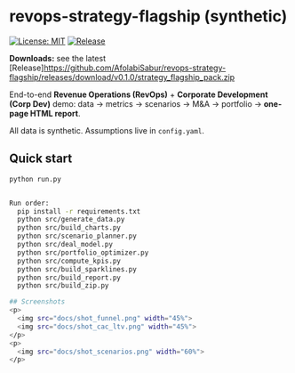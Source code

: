 # revops-strategy-flagship (synthetic)
[![License: MIT](https://img.shields.io/badge/License-MIT-blue.svg)](LICENSE)
[![Release](https://img.shields.io/github/v/release/AfolabiSabur/revops-strategy-flagship?display_name=tag)](../../releases)

 **Downloads:** see the latest [Release]https://github.com/AfolabiSabur/revops-strategy-flagship/releases/download/v0.1.0/strategy_flagship_pack.zip

End-to-end **Revenue Operations (RevOps)** + **Corporate Development (Corp Dev)** demo:
data → metrics → scenarios → M&A → portfolio → **one-page HTML report**.

All data is synthetic. Assumptions live in `config.yaml`.

## Quick start
```bash
python run.py


Run order:
  pip install -r requirements.txt
  python src/generate_data.py
  python src/build_charts.py
  python src/scenario_planner.py
  python src/deal_model.py
  python src/portfolio_optimizer.py
  python src/compute_kpis.py
  python src/build_sparklines.py
  python src/build_report.py
  python src/build_zip.py

## Screenshots
<p>
  <img src="docs/shot_funnel.png" width="45%">
  <img src="docs/shot_cac_ltv.png" width="45%">
</p>
<p>
  <img src="docs/shot_scenarios.png" width="60%">
</p>


